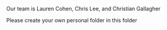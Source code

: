 Our team is Lauren Cohen, Chris Lee, and Christian Gallagher

Please create your own personal folder in this folder